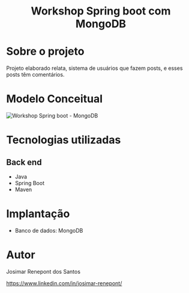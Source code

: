 <h1 align="center">Workshop Spring boot com MongoDB</h1>

# Sobre o projeto
Projeto elaborado relata, sistema de usuários que fazem posts, e esses posts têm comentários.

# Modelo Conceitual
![Workshop Spring boot - MongoDB](https://github.com/josimarrenepont/workshop-spring-boot-mongodb/assets/111367304/e8256f2b-47e2-4e49-b866-22e7dd393ce9)

# Tecnologias utilizadas

## Back end

* Java
* Spring Boot
* Maven

# Implantação

* Banco de dados: MongoDB

# Autor

Josimar Renepont dos Santos

https://www.linkedin.com/in/josimar-renepont/
